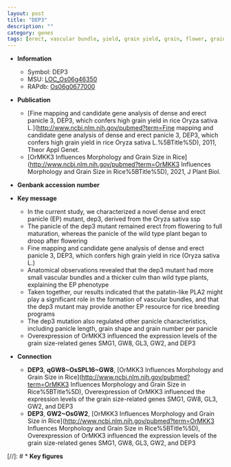 ```yaml
---
layout: post
title: "DEP3"
description: ""
category: genes
tags: [erect, vascular bundle, yield, grain yield, grain, flower, grain number, panicle, breeding, culm, grain size]
---
```


* **Information**  
    + Symbol: DEP3  
    + MSU: [LOC_Os06g46350](http://rice.uga.edu/cgi-bin/ORF_infopage.cgi?orf=LOC_Os06g46350)  
    + RAPdb: [Os06g0677000](http://rapdb.dna.affrc.go.jp/viewer/gbrowse_details/irgsp1?name=Os06g0677000)  

* **Publication**  
    + [Fine mapping and candidate gene analysis of dense and erect panicle 3, DEP3, which confers high grain yield in rice Oryza sativa L.](http://www.ncbi.nlm.nih.gov/pubmed?term=Fine mapping and candidate gene analysis of dense and erect panicle 3, DEP3, which confers high grain yield in rice Oryza sativa L.%5BTitle%5D), 2011, Theor Appl Genet.
    + [OrMKK3 Influences Morphology and Grain Size in Rice](http://www.ncbi.nlm.nih.gov/pubmed?term=OrMKK3 Influences Morphology and Grain Size in Rice%5BTitle%5D), 2021, J Plant Biol.

* **Genbank accession number**  

* **Key message**  
    + In the current study, we characterized a novel dense and erect panicle (EP) mutant, dep3, derived from the Oryza sativa ssp
    + The panicle of the dep3 mutant remained erect from flowering to full maturation, whereas the panicle of the wild type plant began to droop after flowering
    + Fine mapping and candidate gene analysis of dense and erect panicle 3, DEP3, which confers high grain yield in rice (Oryza sativa L.)
    + Anatomical observations revealed that the dep3 mutant had more small vascular bundles and a thicker culm than wild type plants, explaining the EP phenotype
    + Taken together, our results indicated that the patatin-like PLA2 might play a significant role in the formation of vascular bundles, and that the dep3 mutant may provide another EP resource for rice breeding programs
    + The dep3 mutation also regulated other panicle characteristics, including panicle length, grain shape and grain number per panicle
    + Overexpression of OrMKK3 influenced the expression levels of the grain size-related genes SMG1, GW8, GL3, GW2, and DEP3

* **Connection**  
    + __DEP3__, __qGW8~OsSPL16~GW8__, [OrMKK3 Influences Morphology and Grain Size in Rice](http://www.ncbi.nlm.nih.gov/pubmed?term=OrMKK3 Influences Morphology and Grain Size in Rice%5BTitle%5D),  Overexpression of OrMKK3 influenced the expression levels of the grain size-related genes SMG1, GW8, GL3, GW2, and DEP3
    + __DEP3__, __GW2~OsGW2__, [OrMKK3 Influences Morphology and Grain Size in Rice](http://www.ncbi.nlm.nih.gov/pubmed?term=OrMKK3 Influences Morphology and Grain Size in Rice%5BTitle%5D),  Overexpression of OrMKK3 influenced the expression levels of the grain size-related genes SMG1, GW8, GL3, GW2, and DEP3

[//]: # * **Key figures**  



